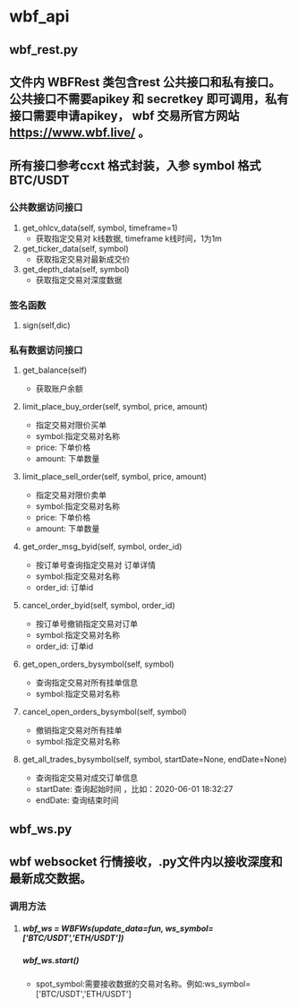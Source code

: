 # wbf_api
## wbf_rest.py
## 文件内 WBFRest 类包含rest 公共接口和私有接口。公共接口不需要apikey 和 secretkey 即可调用，私有接口需要申请apikey， wbf 交易所官方网站 https://www.wbf.live/ 。
## 所有接口参考ccxt 格式封装，入参 symbol 格式 BTC/USDT 
### 公共数据访问接口
1.  get_ohlcv_data(self, symbol, timeframe=1)
     * 获取指定交易对 k线数据, timeframe k线时间，1为1m 
2.  get_ticker_data(self, symbol)
     * 获取指定交易对最新成交价
3.  get_depth_data(self, symbol)
     * 获取指定交易对深度数据
     
### 签名函数  
1.  sign(self,dic)

### 私有数据访问接口
1.  get_balance(self)
     * 获取账户余额
2.  limit_place_buy_order(self, symbol, price, amount)
     * 指定交易对限价买单
     * symbol:指定交易对名称
     * price: 下单价格
     * amount: 下单数量
3.  limit_place_sell_order(self, symbol, price, amount)
     * 指定交易对限价卖单
     * symbol:指定交易对名称
     * price: 下单价格
     * amount: 下单数量
4.  get_order_msg_byid(self, symbol, order_id)
     * 按订单号查询指定交易对 订单详情
     * symbol:指定交易对名称
     * order_id: 订单id
5.  cancel_order_byid(self, symbol, order_id)
     * 按订单号撤销指定交易对订单
     * symbol:指定交易对名称
     * order_id: 订单id
6.  get_open_orders_bysymbol(self, symbol)
     * 查询指定交易对所有挂单信息
     * symbol:指定交易对名称
7.  cancel_open_orders_bysymbol(self, symbol)
     * 撤销指定交易对所有挂单
     * symbol:指定交易对名称

8.  get_all_trades_bysymbol(self, symbol, startDate=None, endDate=None)
     * 查询指定交易对成交订单信息
     * startDate: 查询起始时间 ，比如：2020-06-01 18:32:27
     * endDate: 查询结束时间
     
## wbf_ws.py
## wbf websocket 行情接收，.py文件内以接收深度和最新成交数据。
### 调用方法
1.  ##### wbf_ws = WBFWs(update_data=fun, ws_symbol=['BTC/USDT','ETH/USDT'])
     ##### wbf_ws.start()
     * spot_symbol:需要接收数据的交易对名称。例如:ws_symbol=['BTC/USDT','ETH/USDT']
     
 
